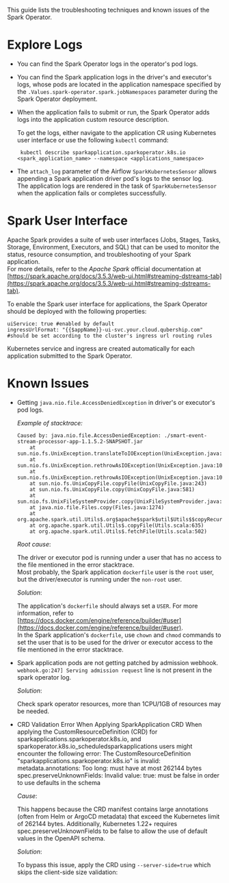 This guide lists the troubleshooting techniques and known issues of the Spark Operator.

# Explore Logs

* You can find the Spark Operator logs in the operator's pod logs.
* You can find the Spark application logs in the driver's and executor's logs, whose pods are located in the application namespace specified by the `.Values.spark-operator.spark.jobNamespaces` parameter during the Spark Operator deployment.
* When the application fails to submit or run, the Spark Operator adds logs into the application custom resource description.

  To get the logs, either navigate to the application CR using Kubernetes user interface or use the following `kubectl` command: 

  ```
   kubectl describe sparkapplication.sparkoperator.k8s.io <spark_application_name> --namespace <applications_namespace>
  ```

* The `attach_log` parameter of the Airflow `SparkKubernetesSensor` allows appending a Spark application driver pod's logs to the sensor log.  
  The application logs are rendered in the task of `SparkKubernetesSensor` when the application fails or completes successfully.

# Spark User Interface

Apache Spark provides a suite of web user interfaces (Jobs, Stages, Tasks, Storage, Environment, Executors, and SQL) that can be used to monitor the status, resource consumption, and troubleshooting of your Spark application.  
For more details, refer to the _Apache Spark_ official documentation at [https://spark.apache.org/docs/3.5.3/web-ui.html#streaming-dstreams-tab](https://spark.apache.org/docs/3.5.3/web-ui.html#streaming-dstreams-tab).

To enable the Spark user interface for applications, the Spark Operator should be deployed with the following properties:

```
uiService: true #enabled by default
ingressUrlFormat: "{{$appName}}-ui-svc.your.cloud.qubership.com" #should be set according to the cluster's ingress url routing rules
```

Kubernetes service and ingress are created automatically for each application submitted to the Spark Operator.

# Known Issues

* Getting `java.nio.file.AccessDeniedException` in driver's or executor's pod logs.  
  
  *Example of stacktrace:*

  ```
  Caused by: java.nio.file.AccessDeniedException: ./smart-event-stream-processor-app-1.1.5.2-SNAPSHOT.jar
      at sun.nio.fs.UnixException.translateToIOException(UnixException.java:84)
      at sun.nio.fs.UnixException.rethrowAsIOException(UnixException.java:102)
      at sun.nio.fs.UnixException.rethrowAsIOException(UnixException.java:107)
      at sun.nio.fs.UnixCopyFile.copyFile(UnixCopyFile.java:243)
      at sun.nio.fs.UnixCopyFile.copy(UnixCopyFile.java:581)
      at sun.nio.fs.UnixFileSystemProvider.copy(UnixFileSystemProvider.java:253)
      at java.nio.file.Files.copy(Files.java:1274)
      at org.apache.spark.util.Utils$.org$apache$spark$util$Utils$$copyRecursive(Utils.scala:664)
      at org.apache.spark.util.Utils$.copyFile(Utils.scala:635)
      at org.apache.spark.util.Utils$.fetchFile(Utils.scala:502)
  ``` 
 
  *Root cause*:

  The driver or executor pod is running under a user that has no access to the file mentioned in the error stacktrace.  
  Most probably, the Spark application `dockerfile` user is the `root` user, but the driver/executor is running under the `non-root` user.

  *Solution*:  
  
  The application's `dockerfile` should always set a `USER`. For more information, refer to [https://docs.docker.com/engine/reference/builder/#user](https://docs.docker.com/engine/reference/builder/#user).  
  In the Spark application's `dockerfile`, use `chown` and `chmod` commands to set the user that is to be used for the driver or executor access to the file mentioned in the error stacktrace.

* Spark application pods are not getting patched by admission webhook. `webhook.go:247] Serving admission request` line is not present in the spark operator log.

  *Solution*:

  Check spark operator resources, more than 1CPU/1GB of resources may be needed.

* CRD Validation Error When Applying SparkApplication CRD
 When applying the CustomResourceDefinition (CRD) for sparkapplications.sparkoperator.k8s.io, and sparkoperator.k8s.io_scheduledsparkapplications users might encounter the following error:
  The CustomResourceDefinition "sparkapplications.sparkoperator.k8s.io" is invalid:
  metadata.annotations: Too long: must have at most 262144 bytes
   spec.preserveUnknownFields: Invalid value: true: must be false in order to use defaults in the schema 

  *Cause*:

  This happens because the CRD manifest contains large annotations (often from Helm or ArgoCD metadata) that exceed the Kubernetes limit of 262144 bytes. Additionally, Kubernetes 1.22+ requires spec.preserveUnknownFields to be false to allow the use of default values in the OpenAPI schema.

  *Solution*:
  
  To bypass this issue, apply the CRD using `--server-side=true` which skips the client-side size validation:


